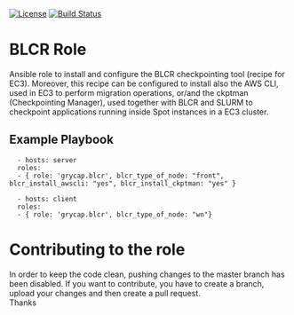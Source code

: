 [![License](https://img.shields.io/badge/license-Apache%202-blue.svg)](https://www.apache.org/licenses/LICENSE-2.0)
[![Build Status](https://travis-ci.org/grycap/ansible-role-blcr.svg?branch=master)](https://travis-ci.org/grycap/ansible-role-blcr)

BLCR Role
=========

Ansible role to install and configure the BLCR checkpointing tool (recipe for EC3).
Moreover, this recipe can be configured to install also the AWS CLI, used in EC3 to perform migration operations, or/and the ckptman (Checkpointing Manager), used together with BLCR and SLURM to checkpoint applications running inside Spot instances in a EC3 cluster.

Example Playbook
----------------
```
  - hosts: server
  roles:
  - { role: 'grycap.blcr', blcr_type_of_node: "front", blcr_install_awscli: "yes", blcr_install_ckptman: "yes" }
```
```
  - hosts: client
  roles:
  - { role: 'grycap.blcr', blcr_type_of_node: "wn"}
```

Contributing to the role
========================
In order to keep the code clean, pushing changes to the master branch has been disabled. If you want to contribute, you have to create a branch, upload your changes and then create a pull request.  
Thanks
